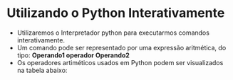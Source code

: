 # Utilizando o Python Interativamente

+ Utilizaremos o Interpretador python para executarmos comandos interativamente.
+ Um comando pode ser representado por uma expressão aritmética, do tipo: **Operando1 operador Operando2**
+ Os operadores artiméticos usados em Python podem ser visualizados na tabela abaixo:

